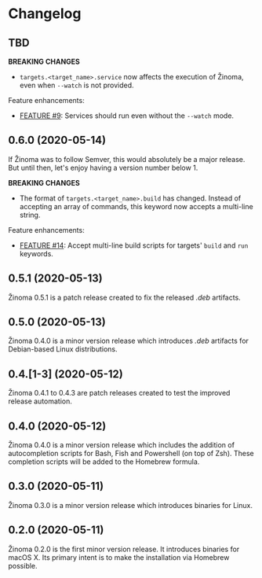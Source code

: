 # Changelog

## TBD

__BREAKING CHANGES__

- `targets.<target_name>.service` now affects the execution of Žinoma, even when `--watch` is not provided.

Feature enhancements:

- [FEATURE #9](https://github.com/fbecart/zinoma/issues/14): Services should run even without the `--watch` mode.

## 0.6.0 (2020-05-14)

If Žinoma was to follow Semver, this would absolutely be a major release. But until then, let's enjoy having a version number below 1.

__BREAKING CHANGES__

- The format of `targets.<target_name>.build` has changed. Instead of accepting an array of commands, this keyword now accepts a multi-line string.

Feature enhancements:

- [FEATURE #14](https://github.com/fbecart/zinoma/issues/14): Accept multi-line build scripts for targets' `build` and `run` keywords.

## 0.5.1 (2020-05-13)

Žinoma 0.5.1 is a patch release created to fix the released _.deb_ artifacts.

## 0.5.0 (2020-05-13)

Žinoma 0.4.0 is a minor version release which introduces _.deb_ artifacts for Debian-based Linux distributions.

## 0.4.\[1-3] (2020-05-12)

Žinoma 0.4.1 to 0.4.3 are patch releases created to test the improved release automation.

## 0.4.0 (2020-05-12)

Žinoma 0.4.0 is a minor version release which includes the addition of autocompletion scripts for Bash, Fish and Powershell (on top of Zsh).
These completion scripts will be added to the Homebrew formula.

## 0.3.0 (2020-05-11)

Žinoma 0.3.0 is a minor version release which introduces binaries for Linux.

## 0.2.0 (2020-05-11)

Žinoma 0.2.0 is the first minor version release. It introduces binaries for macOS X. Its primary intent is to make the installation via Homebrew possible.
